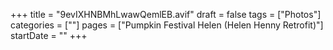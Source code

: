 +++
title = "9evIXHNBMhLwawQemlEB.avif"
draft = false
tags = ["Photos"]
categories = [""]
pages = ["Pumpkin Festival Helen (Helen Henny Retrofit)"]
startDate = ""
+++

